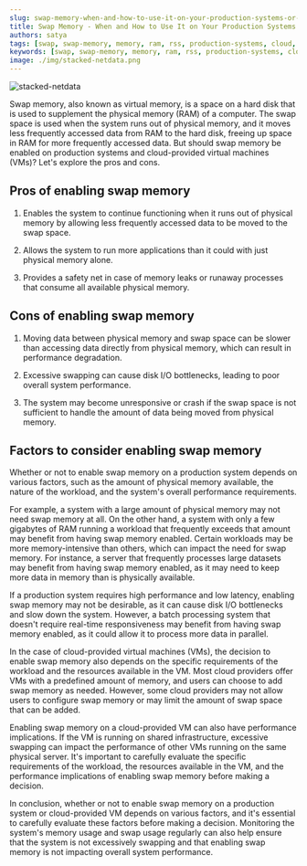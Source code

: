 ```yaml
---
slug: swap-memory-when-and-how-to-use-it-on-your-production-systems-or-cloud-provided-vms
title: Swap Memory - When and How to Use It on Your Production Systems or Cloud-Provided VMs
authors: satya
tags: [swap, swap-memory, memory, ram, rss, production-systems, cloud, vm,operating-system-monitoring]
keywords: [swap, swap-memory, memory, ram, rss, production-systems, cloud, vm]
image: ./img/stacked-netdata.png
---
```


![stacked-netdata](./img/stacked-netdata.png)

Swap memory, also known as virtual memory, is a space on a hard disk that is used to supplement the physical memory (RAM) of a computer. The swap space is used when the system runs out of physical memory, and it moves less frequently accessed data from RAM to the hard disk, freeing up space in RAM for more frequently accessed data. But should swap memory be enabled on production systems and cloud-provided virtual machines (VMs)? Let's explore the pros and cons.

<!-- truncate -->

## Pros of enabling swap memory

1. Enables the system to continue functioning when it runs out of physical memory by allowing less frequently accessed data to be moved to the swap space.

2. Allows the system to run more applications than it could with just physical memory alone.

3. Provides a safety net in case of memory leaks or runaway processes that consume all available physical memory.

## Cons of enabling swap memory

1. Moving data between physical memory and swap space can be slower than accessing data directly from physical memory, which can result in performance degradation.

2. Excessive swapping can cause disk I/O bottlenecks, leading to poor overall system performance.

3. The system may become unresponsive or crash if the swap space is not sufficient to handle the amount of data being moved from physical memory.

## Factors to consider enabling swap memory

Whether or not to enable swap memory on a production system depends on various factors, such as the amount of physical memory available, the nature of the workload, and the system's overall performance requirements.

For example, a system with a large amount of physical memory may not need swap memory at all. On the other hand, a system with only a few gigabytes of RAM running a workload that frequently exceeds that amount may benefit from having swap memory enabled. Certain workloads may be more memory-intensive than others, which can impact the need for swap memory. For instance, a server that frequently processes large datasets may benefit from having swap memory enabled, as it may need to keep more data in memory than is physically available.

If a production system requires high performance and low latency, enabling swap memory may not be desirable, as it can cause disk I/O bottlenecks and slow down the system. However, a batch processing system that doesn't require real-time responsiveness may benefit from having swap memory enabled, as it could allow it to process more data in parallel.

In the case of cloud-provided virtual machines (VMs), the decision to enable swap memory also depends on the specific requirements of the workload and the resources available in the VM. Most cloud providers offer VMs with a predefined amount of memory, and users can choose to add swap memory as needed. However, some cloud providers may not allow users to configure swap memory or may limit the amount of swap space that can be added.

Enabling swap memory on a cloud-provided VM can also have performance implications. If the VM is running on shared infrastructure, excessive swapping can impact the performance of other VMs running on the same physical server. It's important to carefully evaluate the specific requirements of the workload, the resources available in the VM, and the performance implications of enabling swap memory before making a decision.

In conclusion, whether or not to enable swap memory on a production system or cloud-provided VM depends on various factors, and it's essential to carefully evaluate these factors before making a decision. Monitoring the system's memory usage and swap usage regularly can also help ensure that the system is not excessively swapping and that enabling swap memory is not impacting overall system performance.
